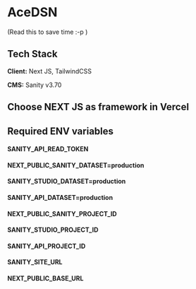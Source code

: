 
# AceDSN 
(Read this to save time :-p )


## Tech Stack

**Client:** Next JS, TailwindCSS

**CMS:** Sanity v3.70





## Choose NEXT JS  as framework in Vercel

## Required ENV variables

#### SANITY_API_READ_TOKEN
#### NEXT_PUBLIC_SANITY_DATASET=production
#### SANITY_STUDIO_DATASET=production
#### SANITY_API_DATASET=production
#### NEXT_PUBLIC_SANITY_PROJECT_ID
#### SANITY_STUDIO_PROJECT_ID
#### SANITY_API_PROJECT_ID
#### SANITY_SITE_URL
#### NEXT_PUBLIC_BASE_URL


